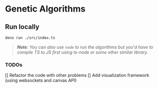 # Genetic Algorithms

## Run locally

```bash
deno run ./src/index.ts
```

> _**Note**: You can also use `node` to run the algorithms but you'd have to compile TS to JS first using ts-node or some other similar library._

### TODOs

[] Refactor the code with other problems
[] Add visualization framework (using websockets and canvas API)
